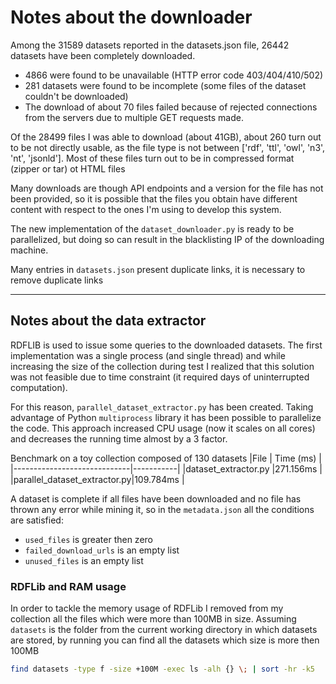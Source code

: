 # Notes about the downloader

Among the 31589 datasets reported in the datasets.json file, 26442 datasets have been completely downloaded.
- 4866 were found to be unavailable (HTTP error code 403/404/410/502)
- 281 datasets were found to be incomplete (some files of the dataset couldn't be downloaded)
- The download of about 70 files failed because of rejected connections from the servers due to multiple GET requests made.

Of the 28499 files I was able to download (about 41GB), about 260 turn out to be not directly usable, as the file type is not between ['rdf', 'ttl', 'owl', 'n3', 'nt', 'jsonld'].
Most of these files turn out to be in compressed format (zipper or tar) ot HTML files

Many downloads are though API endpoints and a version for the file has not been provided, so it is possible that the 
files you obtain have different content with respect to the ones I'm using to develop this system.

The new implementation of the `dataset_downloader.py` is ready to be parallelized, but doing so can 
result in the blacklisting IP of the downloading machine.

Many entries in `datasets.json` present duplicate links, it is necessary to remove duplicate links

___

## Notes about the data extractor

RDFLIB is used to issue some queries to the downloaded datasets.
The first implementation was a single process (and single thread) and while increasing the size of the 
collection during test I realized that this solution was not feasible due to time constraint 
(it required days of uninterrupted computation).

For this reason, `parallel_dataset_extractor.py` has been created.
Taking advantage of Python `multiprocess` library it has been possible to parallelize the code.
This approach increased CPU usage (now it scales on all cores) and decreases the running time 
almost by a 3 factor.

Benchmark on a toy collection composed of 130 datasets
|File   	                  | Time (ms) |
|-----------------------------|-----------|
|dataset_extractor.py         |271.156ms  |
|parallel_dataset_extractor.py|109.784ms  |

A dataset is complete if all files have been downloaded and no file has thrown any error while mining it,
so in the `metadata.json` all the conditions are satisfied:
- `used_files` is greater then zero
- `failed_download_urls` is an empty list
- `unused_files` is an empty list

### RDFLib and RAM usage

In order to tackle the memory usage of RDFLib I removed from my collection all the files which were more than 100MB in size.
Assuming `datasets` is the folder from the current working directory in which datasets are stored, by running you can find all the datasets which size is more then 100MB

```sh
find datasets -type f -size +100M -exec ls -alh {} \; | sort -hr -k5
```